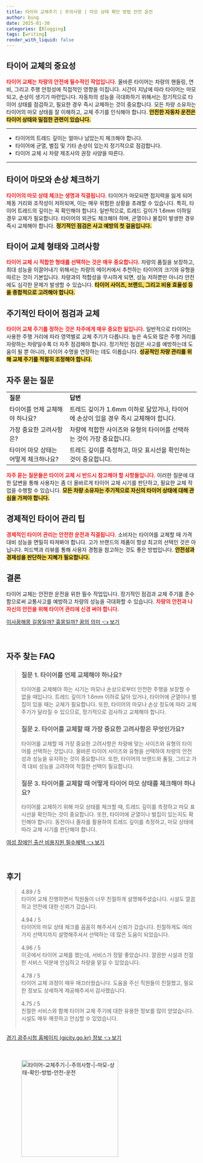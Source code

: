 ```yaml
---
title: 타이어 교체주기 | 주의사항 | 마모 상태 확인 방법 안전 운전
author: bing
date: 2025-01-30
categories: [Blogging]
tags: [writing]
render_with_liquid: false
---
```



<h2 id='타이어_교체의_중요성'>타이어 교체의 중요성</h2>

<p><b><span style="color: #ee2323;">타이어 교체는 차량의 안전에 필수적인 작업입니다.</span></b> 올바른 타이어는 차량의 핸들링, 연비, 그리고 주행 안정성에 직접적인 영향을 미칩니다. 시간이 지남에 따라 타이어는 마모되고, 손상이 생기기 마련입니다. 자동차의 성능을 극대화하기 위해서는 정기적으로 타이어 상태를 점검하고, 필요한 경우 즉시 교체하는 것이 중요합니다. 
모든 차량 소유자는 타이어의 마모 상태를 잘 이해하고, 교체 주기를 인식해야 합니다. <b><span style="background-color: #ffe066;">안전한 자동차 운전은 타이어 상태와 밀접한 관련이 있습니다.</span></b></p>

<hr />

<ul>
    <li>타이어의 트레드 깊이는 얼마나 남았는지 체크해야 합니다.</li>
    <li>타이어에 균열, 벌집 및 기타 손상이 있는지 정기적으로 점검합니다.</li>
    <li>타이어 교체 시 차량 제조사의 권장 사양을 따른다.</li>
</ul>

<hr />

<h2 id='타이어_마모와_손상_체크'>타이어 마모와 손상 체크하기</h2>

<p><b><span style="color: #ee2323;">타이어의 마모 상태 체크는 생명과 직결됩니다.</span></b> 타이어가 마모되면 접지력을 잃게 되어 제동 거리와 조작성이 저하되며, 이는 매우 위험한 상황을 초래할 수 있습니다. 특히, 타이어 트레드의 깊이는 꼭 확인해야 합니다. 
일반적으로, 트레드 깊이가 1.6mm 이하일 경우 교체가 필요합니다. 타이어의 외관도 체크해야 하며, 균열이나 물집이 발생한 경우 즉시 교체해야 합니다. <b><span style="background-color: #ffe066;">정기적인 점검은 사고 예방의 첫 걸음입니다.</span></b></p>

<h2 id='타이어_교체_형태'>타이어 교체 형태와 고려사항</h2>

<p><b><span style="color: #ee2323;">타이어 교체 시 적합한 형태를 선택하는 것은 매우 중요합니다.</span></b> 차량의 품질을 보장하고, 최대 성능을 이끌어내기 위해서는 차량의 메이커에서 추천하는 타이어의 크기와 유형을 따르는 것이 기본입니다. 
차량과의 적합성을 무시하게 되면, 성능 저하뿐만 아니라 안전에도 심각한 문제가 발생할 수 있습니다. <b><span style="background-color: #ffe066;">타이어 사이즈, 브랜드, 그리고 비용 효율성 등을 종합적으로 고려해야 합니다.</span></b></p>

<h2 id='주기적인_타이어_점검'>주기적인 타이어 점검과 교체</h2>

<p><b><span style="color: #ee2323;">타이어 교체 주기를 정하는 것은 차주에게 매우 중요한 일입니다.</span></b> 일반적으로 타이어는 사용한 주행 거리에 따라 영역별로 교체 주기가 다릅니다. 
높은 속도와 많은 주행 거리를 자랑하는 차량일수록 더 자주 점검해야 합니다. 정기적인 점검은 사고를 예방하는데 도움이 될 뿐 아니라, 타이어 수명을 연장하는 데도 이롭습니다. <b><span style="background-color: #ffe066;">성공적인 차량 관리를 위해 교체 주기를 적절히 조정해야 합니다.</span></b></p>

<h2 id='자주_묻는_질문'>자주 묻는 질문</h2>

<table>
    <tr>
        <td><b>질문</b></td>
        <td><b>답변</b></td>
    </tr>
    <tr>
        <td>타이어를 언제 교체해야 하나요?</td>
        <td>트레드 깊이가 1.6mm 이하로 닳았거나, 타이어에 손상이 있을 경우 즉시 교체해야 합니다.</td>
    </tr>
    <tr>
        <td>가장 중요한 고려사항은?</td>
        <td>차량에 적합한 사이즈와 유형의 타이어를 선택하는 것이 가장 중요합니다.</td>
    </tr>
    <tr>
        <td>타이어 마모 상태는 어떻게 체크하나요?</td>
        <td>트레드 깊이를 측정하고, 마모 표시선을 확인하는 것이 중요합니다.</td>
    </tr>
</table>

<p><b><span style="color: #ee2323;">자주 묻는 질문들은 타이어 교체 시 반드시 참고해야 할 사항들입니다.</span></b> 이러한 질문에 대한 답변을 통해 사용자는 좀 더 올바르게 타이어 교체 시기를 판단하고, 필요한 교체 작업을 수행할 수 있습니다. <b><span style="background-color: #ffe066;">모든 차량 소유자는 주기적으로 자신의 타이어 상태에 대해 관심을 가져야 합니다.</span></b></p>

<h2 id='경제적인_타이어_관리'>경제적인 타이어 관리 팁</h2>

<p><b><span style="color: #ee2323;">경제적인 타이어 관리는 안전한 운전과 직결됩니다.</span></b> 소비자는 타이어를 교체할 때 가격 대비 성능을 면밀히 따져봐야 합니다. 고가 브랜드의 제품이 항상 최고의 선택인 것은 아닙니다. 피드백과 리뷰를 통해 사용자 경험을 참고하는 것도 좋은 방법입니다. <b><span style="background-color: #ffe066;">안전성과 경제성을 판단하는 지혜가 필요합니다.</span></b></p>

<h2 id='결론'>결론</h2>

<p>타이어 교체는 안전한 운전을 위한 필수 작업입니다. 정기적인 점검과 교체 주기를 준수함으로써 교통사고를 예방하고 차량의 성능을 극대화할 수 있습니다. <b><span style="color: #ee2323;">차량의 안전과 나 자신의 안전을 위해 타이어 관리에 신경 써야 합니다.</span></b> </p>


<p><a class="click-button" title="이사꿈해몽 길몽일까? 흉몽일까? 꿈의 의미" href="https://aptwhite.github.io/posts/%EC%9D%B4%EC%82%AC%EA%BF%88%ED%95%B4%EB%AA%BD-%EA%B8%B8%EB%AA%BD%EC%9D%BC%EA%B9%8C-%ED%9D%89%EB%AA%BD%EC%9D%BC%EA%B9%8C-%EA%BF%88%EC%9D%98-%EC%9D%98%EB%AF%B8/" rel="dofollow">이사꿈해몽 길몽일까? 흉몽일까? 꿈의 의미 👈 보기</a></p><br>
<h2 id='자주_찾는_FAQ'>자주 찾는 FAQ</h2>
<div itemscope="" itemtype="https://schema.org/FAQPage"> 
<blockquote> 
<div itemscope="" itemprop="mainEntity" itemtype="https://schema.org/Question"> 
<h3 itemprop="name">질문 1. 타이어를 언제 교체해야 하나요?</h3> 
<div itemscope="" itemprop="acceptedAnswer" itemtype="https://schema.org/Answer"> 
<span itemprop="text"> 
<p>타이어를 교체해야 하는 시기는 마모나 손상으로부터 안전한 주행을 보장할 수 없을 때입니다. 트레드 깊이가 1.6mm 이하로 닳아 있거나, 타이어에 균열이나 벌집이 있을 때는 교체가 필요합니다. 또한, 타이어의 마모나 손상 정도에 따라 교체 주기가 달라질 수 있으므로, 정기적으로 검사하고 교체해야 합니다.</p> 
</span> 
</div> 
</div> 

<div itemscope="" itemprop="mainEntity" itemtype="https://schema.org/Question"> 
<h3 itemprop="name">질문 2. 타이어를 교체할 때 가장 중요한 고려사항은 무엇인가요?</h3> 
<div itemscope="" itemprop="acceptedAnswer" itemtype="https://schema.org/Answer"> 
<span itemprop="text"> 
<p>타이어를 교체할 때 가장 중요한 고려사항은 차량에 맞는 사이즈와 유형의 타이어를 선택하는 것입니다. 올바른 타이어 사이즈와 유형을 선택하여 차량의 안전성과 성능을 유지하는 것이 중요합니다. 또한, 타이어의 브랜드와 품질, 그리고 가격 대비 성능을 고려하여 적절한 선택이 필요합니다.</p> 
</span> 
</div> 
</div> 

<div itemscope="" itemprop="mainEntity" itemtype="https://schema.org/Question"> 
<h3 itemprop="name">질문 3. 타이어를 교체할 때 어떻게 타이어 마모 상태를 체크해야 하나요?</h3> 
<div itemscope="" itemprop="acceptedAnswer" itemtype="https://schema.org/Answer"> 
<span itemprop="text"> 
<p>타이어를 교체하기 위해 마모 상태를 체크할 때, 트레드 깊이를 측정하고 마모 표시선을 확인하는 것이 중요합니다. 또한, 타이어에 균열이나 벌집이 있는지도 확인해야 합니다. 동전이나 줄자를 활용하여 트레드 깊이를 측정하고, 마모 상태에 따라 교체 시기를 판단해야 합니다.</p> 
</span> 
</div> 
</div> 
</blockquote> 
</div>
<p><a class="click-button" title="여성 장애인 출산 비용지원 필수혜택" href="https://aptwhite.github.io/posts/%EC%97%AC%EC%84%B1-%EC%9E%A5%EC%95%A0%EC%9D%B8-%EC%B6%9C%EC%82%B0-%EB%B9%84%EC%9A%A9%EC%A7%80%EC%9B%90-%ED%95%84%EC%88%98%ED%98%9C%ED%83%9D/" rel="dofollow">여성 장애인 출산 비용지원 필수혜택 👈 보기</a></p><br>
<h2 id='후기'>후기</h2>
<div itemscope itemtype="https://schema.org/Product">
  <blockquote>
  <div itemprop="review" itemscope itemtype="https://schema.org/Review">
      <div itemprop="reviewRating" itemscope itemtype="https://schema.org/Rating"> <span itemprop="ratingValue">4.89</span> / <span itemprop="bestRating">5</span> </div>
      <span itemprop="reviewBody">타이어 교체 진행하면서 직원들이 너무 친절하게 설명해주셨습니다. 시설도 깔끔하고 안전에 대한 신뢰가 갔습니다.</span>
  </div>
  <br>
  <div itemprop="review" itemscope itemtype="https://schema.org/Review">
      <div itemprop="reviewRating" itemscope itemtype="https://schema.org/Rating"> <span itemprop="ratingValue">4.94</span> / <span itemprop="bestRating">5</span> </div>
      <span itemprop="reviewBody">타이어의 마모 상태 체크를 꼼꼼히 해주셔서 신뢰가 갔습니다. 친절하게도 여러 가지 선택지까지 설명해주셔서 선택하는 데 많은 도움이 되었습니다.</span>
  </div>
  <br>
  <div itemprop="review" itemscope itemtype="https://schema.org/Review">
      <div itemprop="reviewRating" itemscope itemtype="https://schema.org/Rating"> <span itemprop="ratingValue">4.96</span> / <span itemprop="bestRating">5</span> </div>
      <span itemprop="reviewBody">이곳에서 타이어 교체를 했는데, 서비스가 정말 좋았습니다. 깔끔한 시설과 친절한 서비스 덕분에 안심하고 차량을 맡길 수 있었습니다.</span>
  </div>
  <br>
  <div itemprop="review" itemscope itemtype="https://schema.org/Review">
      <div itemprop="reviewRating" itemscope itemtype="https://schema.org/Rating"> <span itemprop="ratingValue">4.78</span> / <span itemprop="bestRating">5</span> </div>
      <span itemprop="reviewBody">타이어 교체 과정이 매우 매끄러웠습니다. 도움을 주신 직원들이 친절했고, 필요한 정보도 상세하게 제공해주셔서 감사했습니다.</span>
  </div>
  <br>
  <div itemprop="review" itemscope itemtype="https://schema.org/Review">
      <div itemprop="reviewRating" itemscope itemtype="https://schema.org/Rating"> <span itemprop="ratingValue">4.75</span> / <span itemprop="bestRating">5</span> </div>
      <span itemprop="reviewBody">친절한 서비스와 함께 타이어 교체 주기에 대한 유용한 정보를 많이 얻었습니다. 시설도 매우 깨끗하고 안심할 수 있었습니다.</span>
  </div>
  <br>
  </blockquote>
</div>
<p><a class="click-button" title="경기 광주시청 홈페이지 (gjcity.go.kr) 정보" href="https://aptwhite.github.io/posts/%EA%B2%BD%EA%B8%B0-%EA%B4%91%EC%A3%BC%EC%8B%9C%EC%B2%AD-%ED%99%88%ED%8E%98%EC%9D%B4%EC%A7%80-(gjcity.go.kr)-%EC%A0%95%EB%B3%B4/" rel="dofollow">경기 광주시청 홈페이지 (gjcity.go.kr) 정보 👈 보기</a></p><br>
<figure class="image"><img src="https://aptwhite.github.io/assets/img/thumbnail/타이어-교체주기-|-주의사항-|-마모-상태-확인-방법-안전-운전.webp" alt="타이어-교체주기-|-주의사항-|-마모-상태-확인-방법-안전-운전" width="256" height="256"></figure>